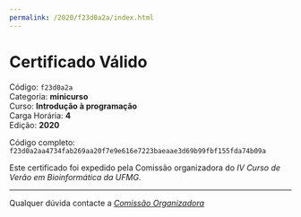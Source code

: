 ```yaml
---
permalink: /2020/f23d0a2a/index.html
---
```


# Certificado Válido

Código: `f23d0a2a`<br>
Categoria: **minicurso**<br>
Curso: **Introdução à programação**<br>
Carga Horária: **4**<br>
Edição: **2020**<br>


Código completo: `f23d0a2aa4734fab269aa20f7e9e616e7223baeaae3d69b99fbf155fda74b09a`


Este certificado foi expedido pela Comissão organizadora do *IV Curso de Verão em Bioinformática da UFMG*.

----

Qualquer dúvida contacte a [_Comissão Organizadora_](<mailto:cursobioinfoufmg@gmail.com$subject=[Certificados]>)

